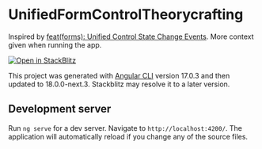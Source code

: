 # UnifiedFormControlTheorycrafting

Inspired by [feat(forms): Unified Control State Change Events](https://github.com/angular/angular/pull/54579). More context given when running the app.

[![Open in StackBlitz](https://developer.stackblitz.com/img/open_in_stackblitz.svg)](https://stackblitz.com/github/michael-small/unified-form-control-theorycrafting?file=app.component.html)

This project was generated with [Angular CLI](https://github.com/angular/angular-cli) version 17.0.3 and then updated to 18.0.0-next.3. Stackblitz may resolve it to a later version.

## Development server

Run `ng serve` for a dev server. Navigate to `http://localhost:4200/`. The application will automatically reload if you change any of the source files.
